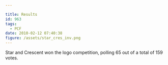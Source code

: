 ```yaml
---

title: Results
id: 963
tags:
  - PCF
date: 2010-02-12 07:40:38
figure: /assets/star_cres_inv.png
---
```


Star and Crescent won the logo competition, polling 65 out of a total of 159 votes.
